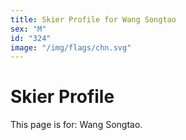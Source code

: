 ```yaml
---
title: Skier Profile for Wang Songtao
sex: "M"
id: "324"
image: "/img/flags/chn.svg" 
---
```


# Skier Profile

This page is for: Wang Songtao.
    